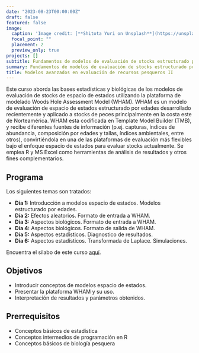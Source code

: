 ```yaml
---
date: "2023-08-23T00:00:00Z"
draft: false
featured: false
image:
  caption: 'Image credit: [**Shitota Yuri on Unsplash**](https://unsplash.com/photos/p0hDztR46cw)'
  focal_point: ""
  placement: 2
  preview_only: true
projects: []
subtitle: Fundamentos de modelos de evaluación de stocks estructurado por edades, con enfoque a modelos espacio de estados.
summary: Fundamentos de modelos de evaluación de stocks estructurado por edades, con enfoque a modelos espacio de estados.
title: Modelos avanzados en evaluación de recursos pesqueros II
---
```


Este curso aborda las bases estadísticas y biológicas de los modelos de evaluación de stocks de espacio de estados utilizando la plataforma de modelado Woods Hole Assessment Model (WHAM). WHAM es un modelo de evaluación de espacio de estados estructurado por edades desarrollado recientemente y aplicado a stocks de peces principalmente en la costa este de Norteamérica. WHAM esta codificada en Template Model Builder (TMB), y recibe diferentes fuentes de información (p.ej. capturas, índices de abundancia, composición por edades y tallas, índices ambientales, entre otros), convirtiéndola en una de las plataformas de evaluación más flexibles bajo el enfoque espacio de estados para evaluar stocks actualmente. Se emplea R y MS Excel como herramientas de análisis de resultados y otros fines complementarios.

## Programa 

Los siguientes temas son tratados:

- **Día 1:** Introducción a modelos espacio de estados. Modelos estructurado por edades.
- **Día 2:** Efectos aleatorios. Formato de entrada a WHAM.
- **Día 3:** Aspectos biológicos. Formato de entrada a WHAM.
- **Día 4:** Aspectos biológicos. Formato de salida de WHAM.
- **Día 5:** Aspectos estadísticos. Diagnostico de resultados.
- **Día 6:** Aspectos estadísticos. Transformada de Laplace. Simulaciones.

Encuentra el silabo de este curso [aquí](https://cousteau-group.com/cursos/modelos_avanzados_evaluacion_ii/).

## Objetivos

- Introducir conceptos de modelos espacio de estados.
- Presentar la plataforma WHAM y su uso.
- Interpretación de resultados y parámetros obtenidos.

## Prerrequisitos

* Conceptos básicos de estadística
* Conceptos intermedios de programación en R
* Conceptos básicos de biología pesquera

